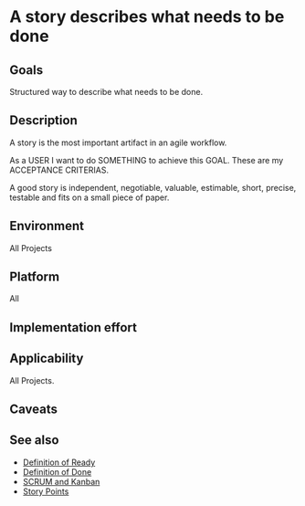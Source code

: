 # A story describes what needs to be done

## Goals

Structured way to describe what needs to be done.

## Description

A story is the most important artifact in an agile workflow. 

 As a USER I want to do SOMETHING to achieve this GOAL.
 These are my ACCEPTANCE CRITERIAS.

A good story is independent, negotiable, valuable, estimable, short, precise, testable and fits on a small piece of paper.


## Environment

All Projects

## Platform

All

## Implementation effort



## Applicability

All Projects.

## Caveats

## See also

- [Definition of Ready](https://toolbox.basyskom.com/16)
- [Definition of Done](https://toolbox.basyskom.com/21)
- [SCRUM and Kanban](https://toolbox.basyskom.com/22)
- [Story Points](https://toolbox.basyskom.com/23)
